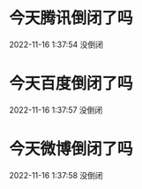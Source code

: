 # 今天腾讯倒闭了吗

2022-11-16 1:37:54 没倒闭

# 今天百度倒闭了吗

2022-11-16 1:37:57 没倒闭

# 今天微博倒闭了吗

2022-11-16 1:37:58 没倒闭

